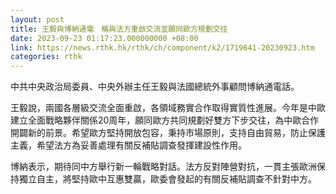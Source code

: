 ```yaml
---
layout: post
title: 王毅與博納通電　稱與法方重啟交流並願同歐方規劃交往
date: 2023-09-23 01:17:23.000000000 +08:00
link: https://news.rthk.hk/rthk/ch/component/k2/1719641-20230923.htm
categories: rthk
---
```


中共中央政治局委員、中央外辦主任王毅與法國總統外事顧問博納通電話。

王毅說，兩國各層級交流全面重啟，各領域務實合作取得實質性進展。今年是中歐建立全面戰略夥伴關係20周年，願同歐方共同規劃好雙方下步交往，為中歐合作開闢新的前景。希望歐方堅持開放包容，秉持市場原則，支持自由貿易，防止保護主義，希望法方為妥善處理有關反補貼調查發揮建設性作用。

博納表示，期待同中方舉行新一輪戰略對話。法方反對陣營對抗，一貫主張歐洲保持獨立自主，將堅持歐中互惠雙贏，歐委會發起的有關反補貼調查不針對中方。
